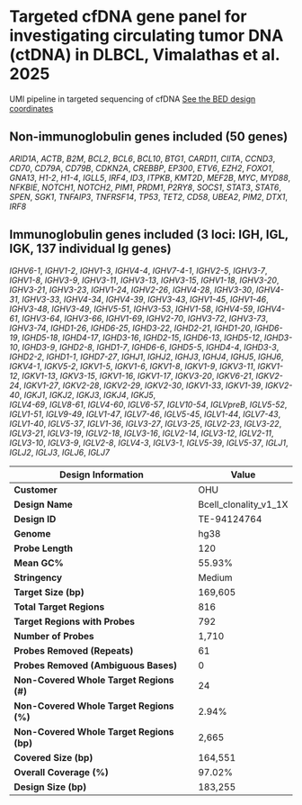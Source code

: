 # Targeted cfDNA gene panel for investigating circulating tumor DNA (ctDNA) in DLBCL, Vimalathas et al. 2025
UMI pipeline in targeted sequencing of cfDNA
[See the BED design coordinates](Probes_merged_ok_OUH_Bcell_clonality_v1_1X_TE-94124764_hg38.bed)


## Non-immunoglobulin genes included (50 genes)
*ARID1A*, *ACTB*, *B2M*, *BCL2*, *BCL6*, *BCL10*, *BTG1*, *CARD11*, *CIITA*, *CCND3*, *CD70*, *CD79A*, *CD79B*, *CDKN2A*, *CREBBP*, *EP300*, *ETV6*, *EZH2*, *FOXO1*, *GNA13*, *H1-2*, *H1-4*, *IGLL5*, *IRF4*, *ID3*, *ITPKB*, *KMT2D*, *MEF2B*, *MYC*, *MYD88*, *NFKBIE*, *NOTCH1*, *NOTCH2*, *PIM1*, *PRDM1*, *P2RY8*, *SOCS1*, *STAT3*, *STAT6*, *SPEN*, *SGK1*, *TNFAIP3*, *TNFRSF14*, *TP53*, *TET2*, *CD58*, *UBEA2*, *PIM2*, *DTX1*, *IRF8*

## Immunoglobulin genes included (3 loci: IGH, IGL, IGK, 137 individual Ig genes)
*IGHV6-1*, *IGHV1-2*, *IGHV1-3*, *IGHV4-4*, *IGHV7-4-1*, *IGHV2-5*, *IGHV3-7*, *IGHV1-8*, *IGHV3-9*, *IGHV3-11*, *IGHV3-13*, *IGHV3-15*, *IGHV1-18*, *IGHV3-20*, *IGHV3-21*, *IGHV3-23*, *IGHV1-24*, *IGHV2-26*, *IGHV4-28*, *IGHV3-30*, *IGHV4-31*, *IGHV3-33*, *IGHV4-34*, *IGHV4-39*, *IGHV3-43*, *IGHV1-45*, *IGHV1-46*, *IGHV3-48*, *IGHV3-49*, *IGHV5-51*, *IGHV3-53*, *IGHV1-58*, *IGHV4-59*, *IGHV4-61*, *IGHV3-64*, *IGHV3-66*, *IGHV1-69*, *IGHV2-70*, *IGHV3-72*, *IGHV3-73*, *IGHV3-74*, *IGHD1-26*, *IGHD6-25*, *IGHD3-22*, *IGHD2-21*, *IGHD1-20*, *IGHD6-19*, *IGHD5-18*, *IGHD4-17*, *IGHD3-16*, *IGHD2-15*, *IGHD6-13*, *IGHD5-12*, *IGHD3-10*, *IGHD3-9*, *IGHD2-8*, *IGHD1-7*, *IGHD6-6*, *IGHD5-5*, *IGHD4-4*, *IGHD3-3*, *IGHD2-2*, *IGHD1-1*, *IGHD7-27*, *IGHJ1*, *IGHJ2*, *IGHJ3*, *IGHJ4*, *IGHJ5*, *IGHJ6*,  
*IGKV4-1*, *IGKV5-2*, *IGKV1-5*, *IGKV1-6*, *IGKV1-8*, *IGKV1-9*, *IGKV3-11*, *IGKV1-12*, *IGKV1-13*, *IGKV3-15*, *IGKV1-16*, *IGKV1-17*, *IGKV3-20*, *IGKV6-21*, *IGKV2-24*, *IGKV1-27*, *IGKV2-28*, *IGKV2-29*, *IGKV2-30*, *IGKV1-33*, *IGKV1-39*, *IGKV2-40*, *IGKJ1*, *IGKJ2*, *IGKJ3*, *IGKJ4*, *IGKJ5*,  
*IGLV4-69*, *IGLV8-61*, *IGLV4-60*, *IGLV6-57*, *IGLV10-54*, *IGLVpreB*, *IGLV5-52*, *IGLV1-51*, *IGLV9-49*, *IGLV1-47*, *IGLV7-46*, *IGLV5-45*, *IGLV1-44*, *IGLV7-43*, *IGLV1-40*, *IGLV5-37*, *IGLV1-36*, *IGLV3-27*, *IGLV3-25*, *IGLV2-23*, *IGLV3-22*, *IGLV3-21*, *IGLV3-19*, *IGLV2-18*, *IGLV3-16*, *IGLV2-14*, *IGLV3-12*, *IGLV2-11*, *IGLV3-10*, *IGLV3-9*, *IGLV2-8*, *IGLV4-3*, *IGLV3-1*, *IGLV5-39*, *IGLV5-37*, *IGLJ1*, *IGLJ2*, *IGLJ3*, *IGLJ6*, *IGLJ7*


| **Design Information**              | **Value**                   |
|-------------------------------------|-----------------------------|
| **Customer**                        | OHU                         |
| **Design Name**                     | Bcell_clonality_v1_1X       |
| **Design ID**                       | TE-94124764                 |
| **Genome**                          | hg38                        |
| **Probe Length**                    | 120                         |
| **Mean GC%**                        | 55.93%                      |
| **Stringency**                      | Medium                      |
| **Target Size (bp)**                 | 169,605                     |
| **Total Target Regions**            | 816                         |
| **Target Regions with Probes**      | 792                         |
| **Number of Probes**                | 1,710                       |
| **Probes Removed (Repeats)**        | 61                          |
| **Probes Removed (Ambiguous Bases)** | 0                           |
| **Non-Covered Whole Target Regions (#)** | 24                     |
| **Non-Covered Whole Target Regions (%)** | 2.94%                  |
| **Non-Covered Whole Target Regions (bp)** | 2,665                 |
| **Covered Size (bp)**               | 164,551                     |
| **Overall Coverage (%)**            | 97.02%                      |
| **Design Size (bp)**                | 183,255                     |
